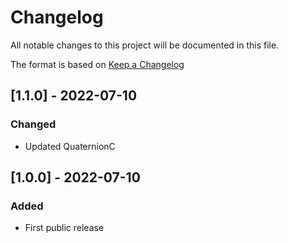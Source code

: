 # Changelog
All notable changes to this project will be documented in this file.

The format is based on [Keep a Changelog](https://keepachangelog.com/en/1.0.0/)

## [1.1.0] - 2022-07-10
### Changed
- Updated QuaternionC

## [1.0.0] - 2022-07-10
### Added
- First public release